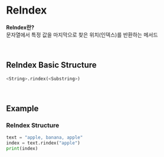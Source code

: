 # ReIndex
**ReIndex란?** <br>
문자열에서 특정 값을 마지막으로 찾은 위치(인덱스)를 반환하는 메서드

<br>

## ReIndex Basic Structure
```python
<String>.rindex(<Substring>)
```

<br>

## Example
### ReIndex Structure
```python
text = "apple, banana, apple"
index = text.rindex("apple")
print(index)
```